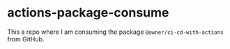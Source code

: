# actions-package-consume

This a repo where I am consuming the package `@owner/ci-cd-with-actions` from GitHub.
